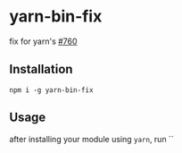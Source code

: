 # yarn-bin-fix
fix for yarn's [#760](https://github.com/yarnpkg/yarn/issues/760)

## Installation
`npm i -g yarn-bin-fix`

## Usage
after installing your module using `yarn`, run ``
